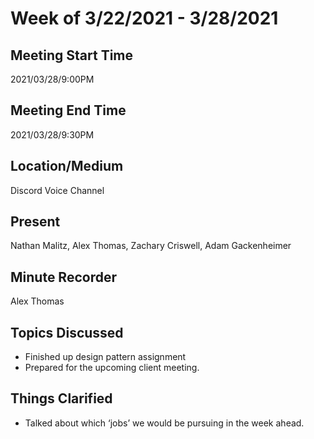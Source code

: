 # Week of 3/22/2021 - 3/28/2021
## Meeting Start Time
2021/03/28/9:00PM
## Meeting End Time
2021/03/28/9:30PM
## Location/Medium
Discord Voice Channel
## Present
Nathan Malitz, Alex Thomas, Zachary Criswell, Adam Gackenheimer
## Minute Recorder
Alex Thomas
## Topics Discussed
- Finished up design pattern assignment
- Prepared for the upcoming client meeting.
## Things Clarified
- Talked about which ‘jobs’ we would be pursuing in the week ahead.

